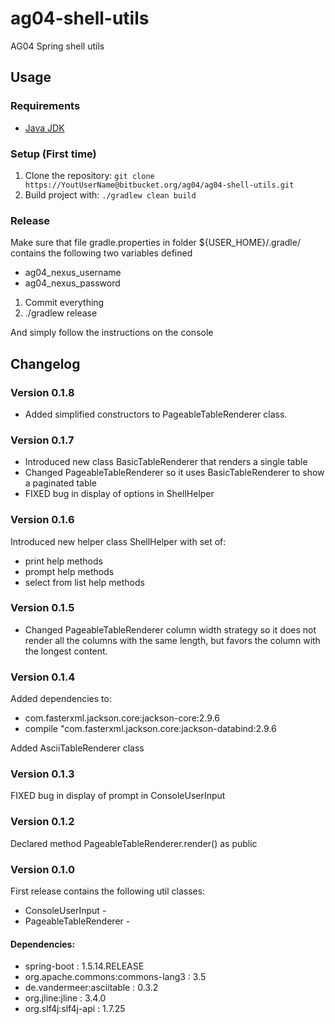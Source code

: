 # ag04-shell-utils

AG04 Spring shell utils

## Usage
### Requirements
* [Java JDK](http://www.oracle.com/technetwork/java/javase/downloads/index.html)

### Setup (First time)
1. Clone the repository: `git clone https://YoutUserName@bitbucket.org/ag04/ag04-shell-utils.git`
4. Build project with: ` ./gradlew clean build `

### Release
Make sure that file gradle.properties in folder ${USER_HOME}/.gradle/ contains the following two variables defined

* ag04_nexus_username
* ag04_nexus_password

1) Commit everything
2) ./gradlew release

And simply follow the instructions on the console

## Changelog

### Version 0.1.8
* Added simplified constructors to PageableTableRenderer class.

### Version 0.1.7

* Introduced new class BasicTableRenderer that renders a single table
* Changed PageableTableRenderer so it uses BasicTableRenderer to show a paginated table
* FIXED bug in display of options in ShellHelper


### Version 0.1.6

Introduced new helper class ShellHelper with set of:
- print help methods
- prompt help methods
- select from list help methods


### Version 0.1.5

* Changed PageableTableRenderer column width strategy so it does not render all the columns with the same length,
but favors the column with the longest content. 

### Version 0.1.4

Added dependencies to:
* com.fasterxml.jackson.core:jackson-core:2.9.6
* compile "com.fasterxml.jackson.core:jackson-databind:2.9.6

Added AsciiTableRenderer class 

### Version 0.1.3
FIXED bug in display of prompt in ConsoleUserInput

### Version 0.1.2
Declared method PageableTableRenderer.render() as public

### Version 0.1.0
First release contains the following util classes:
* ConsoleUserInput - 
* PageableTableRenderer -


#### Dependencies:

* spring-boot : 1.5.14.RELEASE
* org.apache.commons:commons-lang3 : 3.5
* de.vandermeer:asciitable : 0.3.2
* org.jline:jline : 3.4.0
* org.slf4j:slf4j-api : 1.7.25

